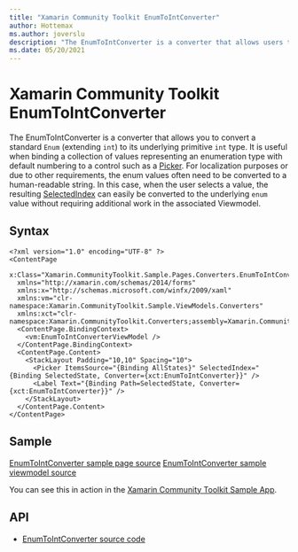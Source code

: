 ```yaml
---
title: "Xamarin Community Toolkit EnumToIntConverter"
author: Hottemax
ms.author: joverslu
description: "The EnumToIntConverter is a converter that allows users to convert a standard enum (extending int) to its underlying primitive int type."
ms.date: 05/20/2021
---
```


# Xamarin Community Toolkit EnumToIntConverter

The EnumToIntConverter is a converter that allows you to convert a standard `Enum` (extending `int`) to its underlying primitive `int` type.
It is useful when binding a collection of values representing an enumeration type with default numbering to a control such as a [Picker](https://docs.microsoft.com/en-us/dotnet/api/xamarin.forms.picker).
For localization purposes or due to other requirements, the enum values often need to be converted to a human-readable string.
In this case, when the user selects a value, the resulting [SelectedIndex](https://docs.microsoft.com/en-us/dotnet/api/xamarin.forms.picker.selectedindex) 
can easily be converted to the underlying `enum` value without requiring additional work in the associated Viewmodel.

## Syntax

```xaml
<?xml version="1.0" encoding="UTF-8" ?>
<ContentPage
  x:Class="Xamarin.CommunityToolkit.Sample.Pages.Converters.EnumToIntConverterPage"
  xmlns="http://xamarin.com/schemas/2014/forms"
  xmlns:x="http://schemas.microsoft.com/winfx/2009/xaml"
  xmlns:vm="clr-namespace:Xamarin.CommunityToolkit.Sample.ViewModels.Converters"
  xmlns:xct="clr-namespace:Xamarin.CommunityToolkit.Converters;assembly=Xamarin.CommunityToolkit">
  <ContentPage.BindingContext>
    <vm:EnumToIntConverterViewModel />
  </ContentPage.BindingContext>
  <ContentPage.Content>
    <StackLayout Padding="10,10" Spacing="10">
      <Picker ItemsSource="{Binding AllStates}" SelectedIndex="{Binding SelectedState, Converter={xct:EnumToIntConverter}}" />
      <Label Text="{Binding Path=SelectedState, Converter={xct:EnumToIntConverter}}" />
    </StackLayout>
  </ContentPage.Content>
</ContentPage>
```

## Sample

[EnumToIntConverter sample page source](https://github.com/xamarin/XamarinCommunityToolkit/blob/main/samples/XCT.Sample/Pages/Converters/EnumToIntConverterPage.xaml)
[EnumToIntConverter sample viewmodel source](https://github.com/xamarin/XamarinCommunityToolkit/blob/main/samples/XCT.Sample/ViewModels/Converters/EnumToIntConverterViewModel.cs)

You can see this in action in the [Xamarin Community Toolkit Sample App](https://github.com/xamarin/XamarinCommunityToolkit).

## API

* [EnumToIntConverter source code](https://github.com/xamarin/XamarinCommunityToolkit/blob/main/src/CommunityToolkit/Xamarin.CommunityToolkit/Converters/EnumToIntConverter.shared.cs)
